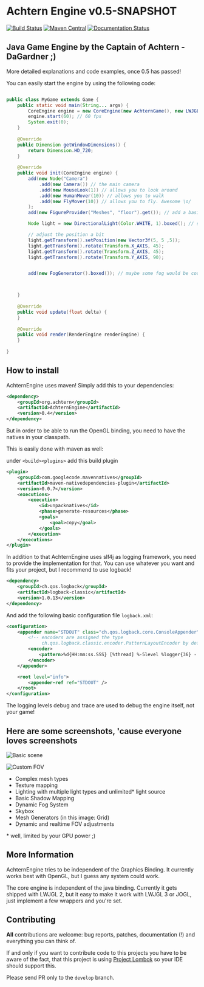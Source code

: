 # Achtern Engine v0.5-SNAPSHOT

[![Build Status](https://travis-ci.org/achtern/AchternEngine.svg?branch=master)](https://travis-ci.org/achtern/AchternEngine)
[![Maven Central](https://maven-badges.herokuapp.com/maven-central/org.achtern/AchternEngine/badge.svg?style=flat)](https://maven-badges.herokuapp.com/maven-central/org.achtern/AchternEngine)
[![Documentation Status](https://readthedocs.org/projects/achternengine/badge/?version=latest)](http://docs.achtern.org)

## Java Game Engine by the Captain of Achtern - DaGardner ;)

More detailed explanations and code examples, once 0.5 has passed!

You can easily start the engine by using the following code:

```java

public class MyGame extends Game {
    public static void main(String... args) {
        CoreEngine engine = new CoreEngine(new AchternGame(), new LWJGLBindingProvider());
        engine.start(60); // 60 fps
        System.exit(0);
    }
    
    @Override
    public Dimension getWindowDimensions() {
        return Dimension.HD_720;
    }
    
    @Override
    public void init(CoreEngine engine) {
        add(new Node("Camera")
            .add(new Camera()) // the main camera
            .add(new MouseLook(1)) // allows you to look around
            .add(new HumanMover(10)) // allows you to walk
            .add(new FlyMover(10)) // allows you to fly. Awesome \o/
        );
        add(new FigureProvider("Meshes", "floor").get()); // add a basic plane mesh

        Node light = new DirectionalLight(Color.WHITE, 1).boxed(); // some light!

        // adjust the position a bit
        light.getTransform().setPosition(new Vector3f(5, 5 ,5));
        light.getTransform().rotate(Transform.X_AXIS, 45);
        light.getTransform().rotate(Transform.Z_AXIS, 45);
        light.getTransform().rotate(Transform.Y_AXIS, 90);


        add(new FogGenerator().boxed()); // maybe some fog would be cool..?!



    }
    
    @Override
    public void update(float delta) {
    }
    
    @Override
    public void render(RenderEngine renderEngine) {
    }
    
}

```

## How to install

AchternEngine uses maven! Simply add this to your dependencies:

```xml
<dependency>
    <groupId>org.achtern</groupId>
    <artifactId>AchternEngine</artifactId>
    <version>0.4</version>
</dependency>
```

But in order to be able to run the OpenGL binding, you need to have the natives in your classpath.

This is easily done with maven as well:

under `<build><plugins>` add this build plugin

```xml
<plugin>
    <groupId>com.googlecode.mavennatives</groupId>
    <artifactId>maven-nativedependencies-plugin</artifactId>
    <version>0.0.7</version>
    <executions>
        <execution>
            <id>unpacknatives</id>
            <phase>generate-resources</phase>
            <goals>
                <goal>copy</goal>
            </goals>
        </execution>
    </executions>
</plugin>
```

In addition to that AchternEngine uses slf4j as logging framework, you need to provide the implementation for that.
You can use whatever you want and fits your project, but I recommend to use logback!

```xml
<dependency>
    <groupId>ch.qos.logback</groupId>
    <artifactId>logback-classic</artifactId>
    <version>1.0.13</version>
</dependency>
```

And add the following basic configuration file `logback.xml`:

```xml
<configuration>
    <appender name="STDOUT" class="ch.qos.logback.core.ConsoleAppender">
        <!-- encoders are assigned the type
             ch.qos.logback.classic.encoder.PatternLayoutEncoder by default -->
        <encoder>
            <pattern>%d{HH:mm:ss.SSS} [%thread] %-5level %logger{36} - %msg%n</pattern>
        </encoder>
    </appender>

    <root level="info">
        <appender-ref ref="STDOUT" />
    </root>
</configuration>
```

The logging levels debug and trace are used to debug the engine itself, not your game!

## Here are some screenshots, 'cause everyone loves screenshots

![Basic scene](https://i.imgur.com/YObt8xi.jpg)

![Custom FOV](https://i.imgur.com/T362bJY.jpg)

* Complex mesh types
* Texture mapping
* Lighting with multiple light types and unlimited* light source
* Basic Shadow Mapping
* Dynamic Fog System
* Skybox
* Mesh Generators (in this image: Grid)
* Dynamic and realtime FOV adjustments

\* well, limited by your GPU power ;)


## More Information

AchternEngine tries to be independent of the Graphics Binding.
It currently works best with OpenGL, but I guess any system could work.

The core engine is independent of the java binding. Currently it gets shipped
with LWJGL 2, but it easy to make it work with LWJGL 3 or JOGL, just implement a few wrappers and you're set.


## Contributing

__All__ contributions are welcome: bug reports, patches, documentation (!) and everything you can think of.


If and only if you want to contribute code to this projects you have to be aware of the fact, that this project is using [Project Lombok](http://projectlombok.org/) so your IDE should support this.

Please send PR only to the `develop` branch.

